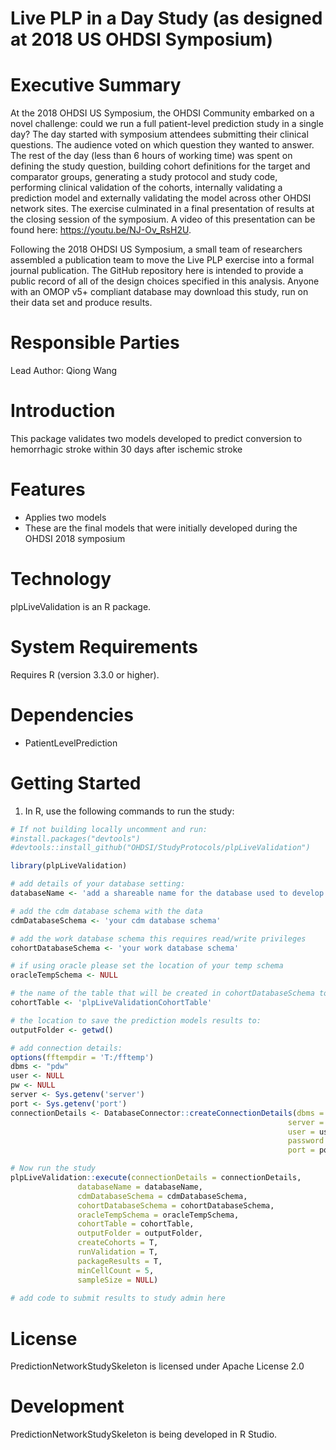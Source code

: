 Live PLP in a Day Study (as designed at 2018 US OHDSI Symposium)
======================

 Executive Summary
============
  At the 2018 OHDSI US Symposium, the OHDSI Community embarked on a novel challenge: could we run a full patient-level prediction study in a single day? The day started with symposium attendees submitting their clinical questions. The audience voted on which question they wanted to answer. The rest of the day (less than 6 hours of working time) was spent on defining the study question, building cohort definitions for the target and comparator groups, generating a study protocol and study code, performing clinical validation of the cohorts, internally validating a prediction model and externally validating the model across other OHDSI network sites. The exercise culminated in a final presentation of results at the closing session of the symposium. A video of this presentation can be found here: https://youtu.be/NJ-Ov_RsH2U.
  
  Following the 2018 OHDSI US Symposium, a small team of researchers assembled a publication team to move the Live PLP exercise into a formal journal publication. The GitHub repository here is intended to provide a public record of all of the design choices specified in this analysis. Anyone with an OMOP v5+ compliant database may download this study, run on their data set and produce results.
    
  Responsible Parties
============
  Lead Author: Qiong Wang


  Introduction
============
  This package validates two models developed to predict conversion to hemorrhagic stroke within 30 days after ischemic stroke 

Features
========
  - Applies two models 
  - These are the final models that were initially developed during the OHDSI 2018 symposium

Technology
==========
  plpLiveValidation is an R package.

System Requirements
===================
  Requires R (version 3.3.0 or higher).

Dependencies
============
  * PatientLevelPrediction

Getting Started
===============
  1. In R, use the following commands to run the study:

  ```r
  # If not building locally uncomment and run:
#install.packages("devtools")
#devtools::install_github("OHDSI/StudyProtocols/plpLiveValidation")

library(plpLiveValidation)

# add details of your database setting:
databaseName <- 'add a shareable name for the database used to develop the models'

# add the cdm database schema with the data
cdmDatabaseSchema <- 'your cdm database schema'

# add the work database schema this requires read/write privileges 
cohortDatabaseSchema <- 'your work database schema'

# if using oracle please set the location of your temp schema
oracleTempSchema <- NULL

# the name of the table that will be created in cohortDatabaseSchema to hold the cohorts
cohortTable <- 'plpLiveValidationCohortTable'

# the location to save the prediction models results to:
outputFolder <- getwd()

# add connection details:
options(fftempdir = 'T:/fftemp')
dbms <- "pdw"
user <- NULL
pw <- NULL
server <- Sys.getenv('server')
port <- Sys.getenv('port')
connectionDetails <- DatabaseConnector::createConnectionDetails(dbms = dbms,
                                                                server = server,
                                                                user = user,
                                                                password = pw,
                                                                port = port)

# Now run the study
plpLiveValidation::execute(connectionDetails = connectionDetails,
                 databaseName = databaseName,
                 cdmDatabaseSchema = cdmDatabaseSchema,
                 cohortDatabaseSchema = cohortDatabaseSchema,
                 oracleTempSchema = oracleTempSchema,
                 cohortTable = cohortTable,
                 outputFolder = outputFolder,
                 createCohorts = T,
                 runValidation = T,
                 packageResults = T,
                 minCellCount = 5,
                 sampleSize = NULL)
                 
# add code to submit results to study admin here


```

License
=======
  PredictionNetworkStudySkeleton is licensed under Apache License 2.0

Development
===========
  PredictionNetworkStudySkeleton is being developed in R Studio.
